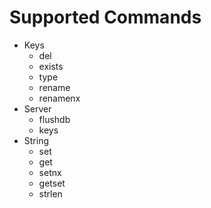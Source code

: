 # Supported Commands

- Keys
  - del
  - exists
  - type
  - rename
  - renamenx
- Server
  - flushdb
  - keys
- String
  - set
  - get
  - setnx
  - getset
  - strlen